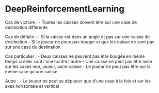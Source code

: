 # DeepReinforcementLearning
Cas de victoire :
    - Toutes les caisses doivent être sur une case de destination différente

Cas de défaite : 
    - Si la caisse est dans un angle et pas sur une caisse de destination
    - Si le joueur ne peux pas bouger et que les caisse ne sont pas sur une case de destination

Cas particulier :
    - Deux caisses ne peuvent pas être bougée en même temps si elles sont l'une contre l'autre
    - Une caisse ne peut pas être mise sur les cases mur, joueur, autre caisse
    - Le joueur ne peut pas être sur la même case qu'une caisse

Autre :
    - Le joueur ne peut se déplacer que d'une case à la fois et sur les axes horizontale et vertical